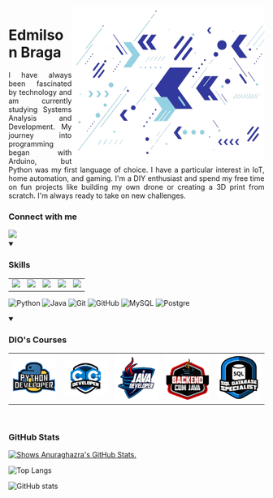 <img align="right" alt="Developer vector created by storyset - www.freepik.com" height="300" src="https://github.com/d1000so/d1000so/blob/main/fundo-git.png">
<h1>
	<span>Edmilson Braga</span>
</h1>
	<p align="justify">I have always been fascinated by technology and am currently studying Systems Analysis and Development. My journey into programming began with Arduino, but Python 		was my first language of choice. I have a particular interest in IoT, home automation, and gaming. I'm a DIY enthusiast and spend my free time on fun projects like building my own 		drone or creating a 3D print from scratch. I'm always ready to take on new challenges.
  </p>
<h3 align="left">Connect with me</h3>
  <a href="https://www.linkedin.com/in/edmilson-braga-9b19aa255/" target="_blank">
    <img src="https://img.shields.io/static/v1?message=LINKEDIN&logo=linkedin&labelColor=5c5c5c&color=1182c3&logoColor=white&label=%20&style=plastic" width="140">
  </a>
<br>
<details open>
  <summary>
    <h3 align="left">Skills</h3>
  </summary>
  <table>
    <tr>
      <td>
        <img src="https://img.shields.io/static/v1?message=Python&logo=python&labelColor=5c5c5c&color=1182c3&logoColor=white&label=%20&style=plastic" width="140">
      </td>
      <td>
          <img src="https://img.shields.io/static/v1?message=JavaScript&logo=javascript&labelColor=5c5c5c&color=F7DF1E&logoColor=black&label=%20&style=plastic" width="140">
        </td>
      <td>
          <img src="https://img.shields.io/static/v1?message=Python&logo=python&labelColor=5c5c5c&color=1182c3&logoColor=yellow&label=%20&style=plastic" width="140">
        </td>
        <td>
          <img src="https://img.shields.io/static/v1?message=Python&logo=python&labelColor=5c5c5c&color=1182c3&logoColor=yellow&label=%20&style=plastic" width="140">
        </td>
        <td>
          <img src="https://img.shields.io/static/v1?message=Python&logo=python&labelColor=5c5c5c&color=1182c3&logoColor=yellow&label=%20&style=plastic" width="140">
        </td>
      </tr>
    </table>



![Python](https://img.shields.io/static/v1?message=Python&logo=python&labelColor=5c5c5c&color=1182c3&logoColor=yellow&label=%20&style=plastic)
![Java](https://img.shields.io/static/v1?message=JAVA&logo=openJDK&labelColor=5c5c5c&color=1182c3&logoColor=orange&label=%20&style=plastic)
![Git](https://img.shields.io/static/v1?message=Git&logo=git&labelColor=5c5c5c&color=1182c3&logoColor=red&label=%20&style=plastic)
![GitHub](https://img.shields.io/static/v1?message=GitHub&logo=github&labelColor=5c5c5c&color=1182c3&logoColor=white&label=%20&style=plastic)
![MySQL](https://img.shields.io/static/v1?message=MySQL&logo=MySQL&labelColor=5c5c5c&color=1182c3&logoColor=white&label=%20&style=plastic)
![Postgre](https://img.shields.io/static/v1?message=PostegreSQL&logo=postgresql&labelColor=5c5c5c&color=1182c3&logoColor=white&label=%20&style=plastic)

</details>
<details open>
  <summary>
    <h3 align="left">DIO's Courses</h3>
  </summary>
    <table>
      <tr>
        <td align="center">
          <img src="https://github.com/d1000so/d1000so/blob/main/python.png" width="140" alt="Python Developer Image 1">
        </td>
        <td align="center">
          <img src="https://github.com/d1000so/d1000so/blob/main/c.png" width="140" alt="Python Developer Image 2">
        </td>
        <td align="center">
          <img src="https://github.com/d1000so/d1000so/blob/main/java.png" width="140" alt="Python Developer Image 2">
        </td>
        <td align="center">
          <img src="https://github.com/d1000so/d1000so/blob/main/back.png" width="140" alt="Python Developer Image 2">
        </td>
        <td align="center">
          <img src="https://github.com/d1000so/d1000so/blob/main/sql.png" width="140" alt="Python Developer Image 2">
        </td>
      </tr>
    </table>
</details>
<br>

<h3 align="left">GitHub Stats</h3>
<a href="https://github.com/d1000so/github-readme-stat">
<picture>
  <source media="(prefers-color-scheme: dark)" srcset="https://github-readme-stats-git-masterrstaa-rickstaa.vercel.app/api/top-langs/?username=d1000so&theme=dark">
  <img alt="Shows Anuraghazra's GitHub Stats." src="https://github-readme-stats-git-masterrstaa-rickstaa.vercel.app/api/top-langs/?username=d1000so&theme=default">
</picture>
</a>

![Top Langs](https://github-readme-stats-git-masterrstaa-rickstaa.vercel.app/api/top-langs/?username=d1000so&layout=compact&border_color=444444&bg_color=add8e6)

![GitHub stats](https://github-readme-stats-git-masterrstaa-rickstaa.vercel.app/api?username=d1000so&hide_title=true&show_icons=true&include_all_commits=false&count_private=true&line_height=25&hide=issues&border_radius=3&border_color=444444&icon_color=30AADC&bg_color=add8e6)
